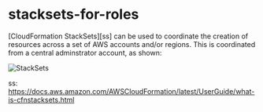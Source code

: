 # stacksets-for-roles

[CloudFormation StackSets][ss] can be used to coordinate the creation of resources across a set of AWS accounts and/or regions. This is coordinated from a central adminstrator account, as shown:

![StackSets](https://docs.aws.amazon.com/AWSCloudFormation/latest/UserGuide/images/stack_set_conceptual_sv.png)






ss: https://docs.aws.amazon.com/AWSCloudFormation/latest/UserGuide/what-is-cfnstacksets.html

